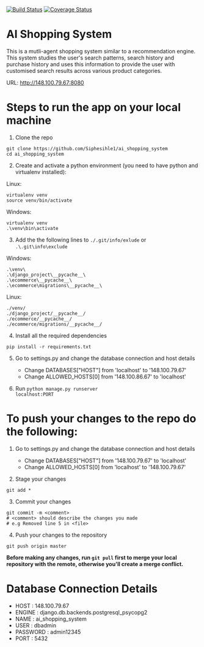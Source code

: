 [![Build Status](https://travis-ci.com/Siphesihle1/ai_shopping_system.svg?branch=master)](https://travis-ci.com/Siphesihle1/ai_shopping_system) [![Coverage Status](https://coveralls.io/repos/github/Siphesihle1/ai_shopping_system/badge.svg)](https://coveralls.io/github/Siphesihle1/ai_shopping_system)

# AI Shopping System
This is a mutli-agent shopping system similar to a recommendation engine. This system studies the user's search patterns, search history and purchase history and uses this information to provide the user with customised search results across various product categories.

URL: http://148.100.79.67:8080

# Steps to run the app on your local machine
1. Clone the repo <br>
```
git clone https://github.com/Siphesihle1/ai_shopping_system
cd ai_shopping_system
```

2. Create and activate a python environment (you need to have python and virtualenv installed): <br>

Linux:
```
virtualenv venv
source venv/bin/activate
```

Windows:
```
virtualenv venv
.\venv\bin\activate
```

3. Add the the following lines to <code>./.git/info/exlude</code> or <code>.\\.git\info\exclude</code> <br>

Windows:
```
.\venv\
.\django_project\__pycache__\
.\ecommerce\__pycache__\
.\ecommerce\migrations\__pycache__\
```

Linux:
```
./venv/
./django_project/__pycache__/
./ecommerce/__pycache__/
./ecommerce/migrations/__pycache__/
```

4. Install all the required dependencies <br>
```
pip install -r requirements.txt
```

5. Go to settings.py and change the database connection and host details
   - Change DATABASES["HOST"] from 'localhost' to '148.100.79.67'
   - Change ALLOWED_HOSTS[0] from '148.100.86.67' to 'localhost'

6. Run <code>python manage.py runserver localhost:PORT</code>

# To push your changes to the repo do the following:
1. Go to settings.py and change the database connection and host details
   - Change DATABASES["HOST"] from '148.100.79.67' to 'localhost'
   - Change ALLOWED_HOSTS[0] from 'localhost' to '148.100.79.67'

2. Stage your changes <br>
```
git add *
```

3. Commit your changes <br>
```
git commit -m <comment>
# <comment> should describe the changes you made
# e.g Removed line 5 in <file>
```

4. Push your changes to the repository <br>
```
git push origin master
```

**Before making any changes, run <code>git pull</code> first to merge your local repository with the remote, otherwise you'll create a merge conflict.**

# Database Connection Details
- HOST : 148.100.79.67
- ENGINE : django.db.backends.postgresql_psycopg2
- NAME : ai_shopping_system
- USER : dbadmin
- PASSWORD : admin12345
- PORT : 5432
